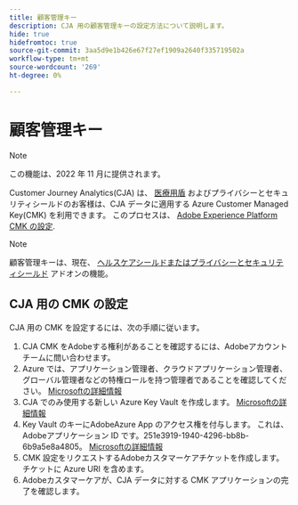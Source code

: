 ```yaml
---
title: 顧客管理キー
description: CJA 用の顧客管理キーの設定方法について説明します。
hide: true
hidefromtoc: true
source-git-commit: 3aa5d9e1b426e67f27ef1909a2640f335719502a
workflow-type: tm+mt
source-wordcount: '269'
ht-degree: 0%

---
```


# 顧客管理キー

>[!NOTE]
>
>この機能は、2022 年 11 月に提供されます。

Customer Journey Analytics(CJA) は、 [医療用盾](https://www.adobe.com/trust/compliance/hipaa-ready.html) およびプライバシーとセキュリティシールドのお客様は、CJA データに適用する Azure Customer Managed Key(CMK) を利用できます。  このプロセスは、 [Adobe Experience Platform CMK の設定](https://experienceleague.adobe.com/docs/experience-platform/landing/governance-privacy-security/customer-managed-keys.html).

>[!NOTE]
>
>顧客管理キーは、現在、 [ヘルスケアシールドまたはプライバシーとセキュリティシールド](https://experienceleague.adobe.com/docs/blueprints-learn/architecture/vertical-blueprints/healthcare-vertical.html%3Flang%3Den) アドオンの機能。

## CJA 用の CMK の設定

CJA 用の CMK を設定するには、次の手順に従います。

1. CJA CMK をAdobeする権利があることを確認するには、Adobeアカウントチームに問い合わせます。
1. Azure では、アプリケーション管理者、クラウドアプリケーション管理者、グローバル管理者などの特権ロールを持つ管理者であることを確認してください。 [Microsoftの詳細情報](https://learn.microsoft.com/en-us/azure/active-directory/roles/permissions-reference)
1. CJA でのみ使用する新しい Azure Key Vault を作成します。 [Microsoftの詳細情報](https://learn.microsoft.com/en-us/azure/key-vault/general/)
1. Key Vault のキーにAdobeAzure App のアクセス権を付与します。 これは、Adobeアプリケーション ID です。251e3919-1940-4296-bb8b-6b9a5e8a4805。 [Microsoftの詳細情報](https://learn.microsoft.com/en-us/azure/storage/common/customer-managed-keys-configure-cross-tenant-existing-account?toc=%2Fazure%2Fstorage%2Fblobs%2Ftoc.json&amp;tabs=powershell-preview%2Cazure-portal#the-customer-grants-the-service-providers-app-access-to-the-key-in-the-key-vault)
1. CMK 設定をリクエストするAdobeカスタマーケアチケットを作成します。 チケットに Azure URI を含めます。
1. Adobeカスタマーケアが、CJA データに対する CMK アプリケーションの完了を確認します。
